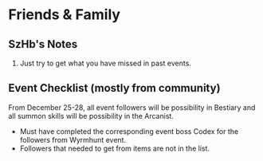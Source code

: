 # Friends & Family

## SzHb's Notes
1. Just try to get what you have missed in past events.

## Event Checklist (mostly from community)

From December 25-28, all event followers will be possibility in Bestiary and all summon skills will be possibility in the Arcanist.

- Must have completed the corresponding event boss Codex for the followers from Wyrmhunt event.
- Followers that needed to get from items are not in the list.
